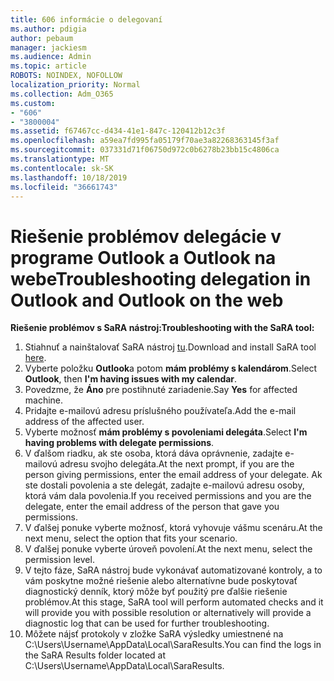 ```yaml
---
title: 606 informácie o delegovaní
ms.author: pdigia
author: pebaum
manager: jackiesm
ms.audience: Admin
ms.topic: article
ROBOTS: NOINDEX, NOFOLLOW
localization_priority: Normal
ms.collection: Adm_O365
ms.custom:
- "606"
- "3800004"
ms.assetid: f67467cc-d434-41e1-847c-120412b12c3f
ms.openlocfilehash: a59ea7fd995fa05179f70ae3a82268363145f3af
ms.sourcegitcommit: 037331d71f06750d972c0b6278b23bb15c4806ca
ms.translationtype: MT
ms.contentlocale: sk-SK
ms.lasthandoff: 10/18/2019
ms.locfileid: "36661743"
---
```

# <a name="troubleshooting-delegation-in-outlook-and-outlook-on-the-web"></a><span data-ttu-id="e4fb1-102">Riešenie problémov delegácie v programe Outlook a Outlook na webe</span><span class="sxs-lookup"><span data-stu-id="e4fb1-102">Troubleshooting delegation in Outlook and Outlook on the web</span></span>

<span data-ttu-id="e4fb1-103">**Riešenie problémov s SaRA nástroj:**</span><span class="sxs-lookup"><span data-stu-id="e4fb1-103">**Troubleshooting with the SaRA tool:**</span></span>

1. <span data-ttu-id="e4fb1-104">Stiahnuť a nainštalovať SaRA nástroj [tu](https://aka.ms/SaRA-SkypeForBusinessSignIn).</span><span class="sxs-lookup"><span data-stu-id="e4fb1-104">Download and install SaRA tool [here](https://aka.ms/SaRA-SkypeForBusinessSignIn).</span></span>
1. <span data-ttu-id="e4fb1-105">Vyberte položku **Outlook**a potom **mám problémy s kalendárom**.</span><span class="sxs-lookup"><span data-stu-id="e4fb1-105">Select **Outlook**, then **I'm having issues with my calendar**.</span></span>
1. <span data-ttu-id="e4fb1-106">Povedzme, že **Áno** pre postihnuté zariadenie.</span><span class="sxs-lookup"><span data-stu-id="e4fb1-106">Say **Yes** for affected machine.</span></span>
1. <span data-ttu-id="e4fb1-107">Pridajte e-mailovú adresu príslušného používateľa.</span><span class="sxs-lookup"><span data-stu-id="e4fb1-107">Add the e-mail address of the affected user.</span></span>
1. <span data-ttu-id="e4fb1-108">Vyberte možnosť **mám problémy s povoleniami delegáta**.</span><span class="sxs-lookup"><span data-stu-id="e4fb1-108">Select **I'm having problems with delegate permissions**.</span></span>
1. <span data-ttu-id="e4fb1-109">V ďalšom riadku, ak ste osoba, ktorá dáva oprávnenie, zadajte e-mailovú adresu svojho delegáta.</span><span class="sxs-lookup"><span data-stu-id="e4fb1-109">At the next prompt, if you are the person giving permissions, enter the email address of your delegate.</span></span> <span data-ttu-id="e4fb1-110">Ak ste dostali povolenia a ste delegát, zadajte e-mailovú adresu osoby, ktorá vám dala povolenia.</span><span class="sxs-lookup"><span data-stu-id="e4fb1-110">If you received permissions and you are the delegate, enter the email address of the person that gave you permissions.</span></span>
1. <span data-ttu-id="e4fb1-111">V ďalšej ponuke vyberte možnosť, ktorá vyhovuje vášmu scenáru.</span><span class="sxs-lookup"><span data-stu-id="e4fb1-111">At the next menu, select the option that fits your scenario.</span></span>
1. <span data-ttu-id="e4fb1-112">V ďalšej ponuke vyberte úroveň povolení.</span><span class="sxs-lookup"><span data-stu-id="e4fb1-112">At the next menu, select the permission level.</span></span>
1. <span data-ttu-id="e4fb1-113">V tejto fáze, SaRA nástroj bude vykonávať automatizované kontroly, a to vám poskytne možné riešenie alebo alternatívne bude poskytovať diagnostický denník, ktorý môže byť použitý pre ďalšie riešenie problémov.</span><span class="sxs-lookup"><span data-stu-id="e4fb1-113">At this stage, SaRA tool will perform automated checks and it will provide you with possible resolution or alternatively will provide a diagnostic log that can be used for further troubleshooting.</span></span>
1. <span data-ttu-id="e4fb1-114">Môžete nájsť protokoly v zložke SaRA výsledky umiestnené na C:\Users\Username\AppData\Local\SaraResults.</span><span class="sxs-lookup"><span data-stu-id="e4fb1-114">You can find the logs in the SaRA Results folder located at C:\Users\Username\AppData\Local\SaraResults.</span></span>

